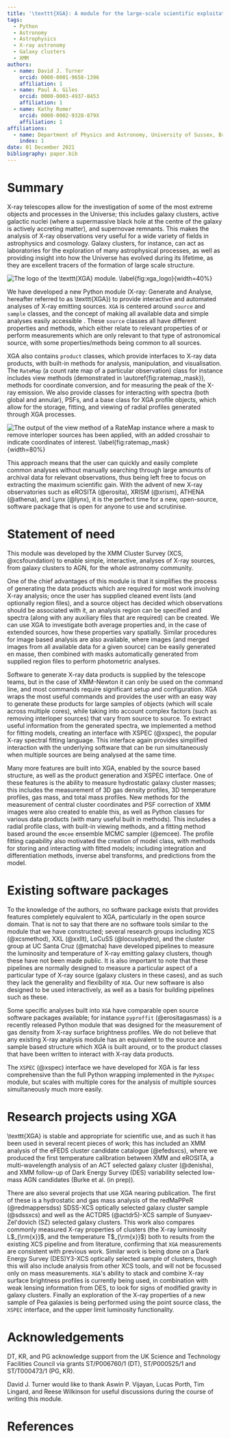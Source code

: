 ```yaml
---
title: '\texttt{XGA}: A module for the large-scale scientific exploitation of X-ray data'
tags:
  - Python
  - Astronomy
  - Astrophysics
  - X-ray astronomy
  - Galaxy clusters
  - XMM
authors:
  - name: David J. Turner
    orcid: 0000-0001-9658-1396
    affiliation: 1
  - name: Paul A. Giles
    orcid: 0000-0003-4937-8453
    affiliation: 1
  - name: Kathy Romer
    orcid: 0000-0002-9328-879X
    affiliation: 1
affiliations:
  - name: Department of Physics and Astronomy, University of Sussex, Brighton, BN1 9QH, UK
    index: 1
date: 01 December 2021
bibliography: paper.bib
---
```

# Summary
X-ray telescopes allow for the investigation of some of the most extreme objects and processes in the 
Universe; this includes galaxy clusters, active galactic nuclei (where a supermassive black hole at the centre of the 
galaxy is actively accreting matter), and supernovae remnants. This makes the analysis of X-ray observations very 
useful for a wide variety of fields in astrophysics and cosmology. Galaxy clusters, for instance, can act as 
laboratories for the exploration of many astrophysical processes, as well as providing insight into how the Universe 
has evolved during its lifetime, as they are excellent tracers of the formation of large scale structure.

![The logo of the \texttt{XGA} module. \label{fig:xga_logo}](figures/quick_xga_logo.png){width=40%}

We have developed a new Python module (X-ray: Generate and Analyse, hereafter referred to as \texttt{XGA}) to provide
interactive and automated analyses of X-ray emitting sources. `XGA` is centered around `source` and `sample` classes, 
and the concept of making all available data and simple analyses easily accessible . These `source` classes all have 
different properties and methods, which either relate to relevant properties of or perform measurements which are only 
relevant to that type of astronomical source, with some properties/methods being common to all sources.

XGA also contains `product` classes, which provide interfaces to X-ray data products, with built-in methods for 
analysis, manipulation, and visualisation. The `RateMap` (a count rate map of a particular observation) class for 
instance includes view methods (demonstrated in \autoref{fig:ratemap_mask}), 
methods for coordinate conversion, and for measuring the peak of the X-ray emission. 
We also provide classes for interacting with spectra (both global and annular), PSFs, and a base class for XGA profile
objects, which allow for the storage, fitting, and viewing of radial profiles generated through XGA processes.

![The output of the view method of a RateMap instance where a mask to remove interloper sources has been applied, with 
an added crosshair to indicate coordinates of 
interest. \label{fig:ratemap_mask}](figures/ratemap_crosshair_intmask.png){width=80%}

This approach means that the user can quickly and easily complete common analyses without manually searching through 
large amounts of archival data for relevant observations, thus being left free to focus on extracting the maximum 
scientific gain. With the advent of new X-ray observatories such as eROSITA (@erosita), XRISM (@xrism), ATHENA (@athena), and 
Lynx (@lynx), it is the perfect time for a new, open-source, software package that is open for anyone to 
use and scrutinise.

# Statement of need
This module was developed by the XMM Cluster Survey (XCS, @xcsfoundation) to enable simple, interactive, analyses of 
X-ray sources, from galaxy clusters to AGN, for the whole astronomy community.

One of the chief advantages of this module is that 
it simplifies the process of generating the data products which are required for most work involving X-ray 
analysis; once the user has supplied cleaned event lists (and optionally region files), and a source object has decided 
which observations should be associated with it, an analysis region can be specified and spectra (along with any 
auxiliary files that are required) can be created. We can use XGA to investigate both average properties and, in the 
case of extended sources, how these properties vary spatially. Similar procedures for image based analysis are also 
available, where images (and merged images from all available data for a given source) can be easily generated en 
masse, then combined with masks automatically generated from supplied region files to perform photometric analyses.

Software to generate X-ray data products is supplied by the telescope teams, but in the case of XMM-Newton it can 
only be used on the command line, and most commands require significant setup and configuration. XGA wraps the most 
useful commands and provides the user with an easy way to generate these products for large samples of 
objects (which will scale across multiple cores), while taking into account complex factors (such as removing interloper sources) 
that vary from source to source. To extract useful information from the generated spectra, we implemented a method 
for fitting models, creating an interface with XSPEC (@xspec), the popular X-ray spectral fitting language. This interface again
provides simplified interaction with the underlying software that can be run simultaneously when multiple sources are
being analysed at the same time. 



Many more features are built into XGA, enabled by the source based structure, as well as the product generation 
and XSPEC interface. One of these features is the ability to measure hydrostatic galaxy cluster masses; this 
includes the measurement of 3D gas density profiles, 3D temperature profiles, gas mass, and total mass profiles. New 
methods for the measurement of central cluster coordinates and PSF correction of XMM images were also created to enable 
this, as well as Python classes for various data products (with many useful built in methods). This includes a radial 
profile class, with built-in viewing methods, and a fitting method based around the `emcee` ensemble MCMC 
sampler (@emcee). The profile fitting capability also motivated the creation of model class, with methods for 
storing and interacting with fitted models; including integration and differentiation methods, inverse abel 
transforms, and predictions from the model.

# Existing software packages
To the knowledge of the authors, no software package exists that provides features completely equivalent to 
XGA, particularly in the open source domain. That is not to say that there are no software tools similar to 
the module that we have constructed; several research groups including XCS (@xcsmethod), XXL (@xxllt), 
LoCuSS (@locusshydro), and the cluster group at UC Santa Cruz (@matcha) have developed pipelines to measure 
the luminosity and temperature of X-ray emitting galaxy clusters, though these have not been made public. It is 
also important to note that these pipelines are normally designed to measure a particular aspect of a 
particular type of X-ray source (galaxy clusters in these cases), and as such they lack the generality and flexibility 
of `XGA`. Our new software is also designed to be used interactively, as well as a basis for building pipelines such
as these.

Some specific analyses built into `XGA` have comparable open source software packages available; for instance 
`pyproffit` (@erositagasmass) is a recently released Python module that was designed 
for the measurement of gas density from X-ray surface brightness profiles. We do not believe that any existing X-ray 
analysis module has an equivalent to the source and sample based structure which XGA is built around, or to the 
product classes that have been written to interact with X-ray data products.

The `XSPEC` (@xspec) interface we have developed for XGA is far less comprehensive than the full Python wrapping 
implemented in the `PyXspec` module, but scales with multiple cores for the analysis of multiple sources 
simultaneously much more easily. 

# Research projects using XGA
\texttt{XGA} is stable and appropriate for scientific use, and as such it has been used in several recent pieces of 
work; this has included an XMM analysis of the eFEDS cluster 
candidate catalogue (@efedsxcs), where we produced the first temperature calibration between XMM and 
eROSITA, a multi-wavelength analysis of an ACT selected galaxy cluster (@denisha), and XMM
follow-up of Dark Energy Survey (DES) variability selected low-mass AGN candidates (Burke et al. (in prep)).

There are also several projects that use XGA nearing publication. The first of these is a hydrostatic 
and gas mass analysis of the redMaPPeR (@redmappersdss) SDSS-XCS optically selected galaxy cluster sample (@sdssxcs) and 
well as the ACTDR5 (@actdr5)-XCS sample of Sunyaev-Zel'dovich (SZ) selected galaxy clusters. This work also compares commonly measured X-ray properties of clusters 
(the X-ray luminosity L$_{\rm{x}}$, and the temperature T$_{\rm{x}}$) both to results from the existing XCS pipeline and from literature, confirming 
that `XGA` measurements are consistent with previous work. Similar work is being done on a Dark Energy Survey (DES)Y3-XCS optically 
selected sample of clusters, though this will also include analysis from other XCS tools, and will not be focussed only
on mass measurements. `XGA`'s ability to stack and combine X-ray surface brightness profiles is currently being 
used, in combination with weak lensing information from DES, to look for signs of modified gravity in galaxy 
clusters. Finally an exploration of the X-ray properties of a new sample of Pea galaxies is being performed using
the point source class, the `XSPEC` interface, and the upper limit luminosity functionality.

# Acknowledgements
DT, KR, and PG acknowledge support from the UK Science and Technology Facilities Council via grants ST/P006760/1 (DT), 
ST/P000525/1 and ST/T000473/1 (PG, KR).

David J. Turner would like to thank Aswin P. Vijayan, Lucas Porth, Tim Lingard, and Reese Wilkinson for useful 
discussions during the course of writing this module.

# References
